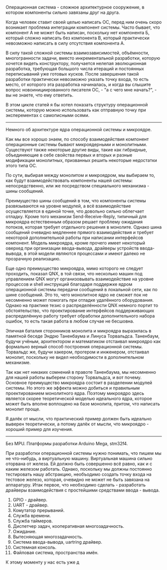 Операционная система - сложное архитектурное сооружение, в котором компоненты сильно завязаны друг на друга.

Когда человек ставит своей целью написать ОС, перед ним очень скоро возникает проблема интеграции компонент системы. Часто бывает, что компонент А не может быть написан, поскольку нет компонента Б, который сложно написать без компонента В, который практически невозможно написать в силу отсутствия компонента А. 

В силу такой сложной системы взаимозависимостей, объёмности, многогранности задачи, вместо инкрементальной разработки, которую хочется видеть конструктору, получается нелепая эволюционная разработка, требующая большого числа итераций и постоянных переписываний уже готовых кусков. После завершения такой разработки практически невозможно указать точку входа, то есть место, от которого эта разработка начиналась, и когда вы слышите вопрос новоинициированного писателя ОС, - "а с чего мне начать?", - вы не знаете, что ему ответить.

В этом цикле статей я бы хотел показать структуру операционной системы, которую можно использовать как отправную точку при эксперементах с самописными осями.

*** 

Немного об архитектуре ядра операционной системы и микроядре. 

Как мы все хорошо знаем, по способу взаимодействия компонент операционные системы бывают микроядерными и монолитными. Существуют также некоторые другие виды, такие как гибридные, объединяющие в себе свойства первых и вторых и разные модификации монолитных, призванных решить некоторые недостатки этого типа ОС.

По сути, выбирая между монолитом и микроядром, мы выбираем то, как будут взаимодействовать компоненты нашей системы: непосредственно, или же посредством специального механизма - шины сообщений. 

Преимущество шины сообщений в том, что компоненты системы развязываются на уровне модулей, а всё взаимодействие осуществляется в единой точке, что довольно сильно облегчает отладку. Кроме того механизм Send-Receive-Reply, типичный для микроядра естественным образом решает проблему ожидания потоков, которая требует отдельного решения в монолите. Однако шина сообщений очевидно медленнее прямого взаимодействия и требует некоторой дополнительной работы при написании интерфейсов компонент. Модель микроядра, кроме прочего имеет некоторый оверхед при организации ввода-вывода, драйверы устройств ввода-вывода, в этой модели являются процессами и имеют далеко не прозрачную реализацию.

Еще одно преимущество микроядра, мимо которого не следует проходить, показал QNX, в той связи, что несколько машин под управлением QNX могут организовывать взаимодействие на уровне процессов и shell инструкций благодаря поддержке ядром операционной системы передачи сообщений в локальной сети, как по шине сообщений. Это то, чего монолитное ядро не сможет пок не несомненно может помогать при отладке удалённого оборудования. Однако на практике тезис о распределённости QNX немного портит то обстоятельство, что проектирование интерфейсов поддерживающих распределённую работу требует обработки дополнительного набора ошибок, то есть такая работа в любом случае не бесшовна. 

Эпичная баталия сторонников монолита и микроядра выразилась в памятной беседе Эндрю Таненбаума и Линуса Торвальдса. Таненбаум, будучи учёным, архитектором и математиком отстаивал микроядро как формально верный способ построения операционной системы. Торвальдс же, будучи хакером, прогером и инженером, отстаивал монолит, поскольку не видел необходимости в дополнительном механизме.

Так как нет никаких сомнений в правоте Таненбаума, мы несомненно для нашей работы выберем сторону Торвальдса, и вот почему. Основное преимущество микроядра состоит в разделении модулей системы. Но этого же эффекта можно добиться и правильным проектированием монолитного ядра. Поэтому микроядро здесь является скорее теоретической моделью идеального ядра, которое может быть вполне воплощено на базе монолита, притом, что написать монолит проще.

Я далёк от мысли, что практический пример должен быть идеально выверен теоретически, а потому далёк от мысли, что микроядро - хороший пример для изучения.

***

Без MPU.
Платформы разработки Arduino Mega, stm32f4.

При разработки операционной системы нужно понимать, что пишем мы не что-нибудь, а виртуальную машину. Виртуальная машина сильно оторвана от железа. Ей должно быть совершенно всё равно, как и с каким железом работать. Однако, поскольку мы должны постоянно тестировать нашу абстракцию, необъодимо создать точку входа на тестовое железо, которая, очевидно не может не быть завязана на аппаратуру. Итак первое, что необходимо сделать - разработать драйверы взаимодействия с простейшими средствами ввода - вывода.

1. GPIO - драйвер.
2. UART - драйвер.
3. Комутатор прерываний.
4. Служба времени.
5. Служба таймеров.
6. Диспетчер задач, кооперативная многозадачность.
7. Ожидание.
8. Вытесняющая многозадачность.
9. Система ввода-вывода, uartring драйвер.
10. Системная консоль.
11. Файловая система, пространства имён.

К этому моменту у нас есть уже д